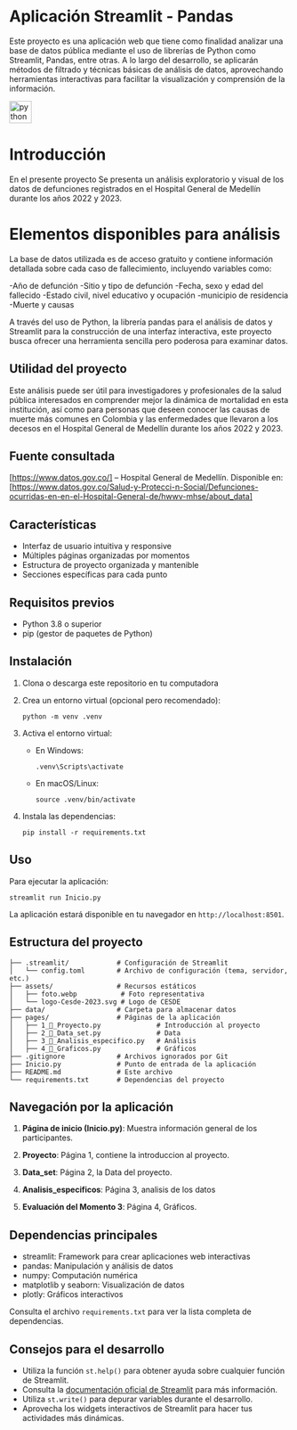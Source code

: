 # Aplicación Streamlit - Pandas

Este proyecto es una aplicación web que tiene como finalidad analizar una base de datos pública mediante el uso de librerías de Python como Streamlit, Pandas, entre otras. A lo largo del desarrollo, se aplicarán métodos de filtrado y técnicas básicas de análisis de datos, aprovechando herramientas interactivas para facilitar la visualización y comprensión de la información.

<div align="left">
  <img src="https://cdn.jsdelivr.net/gh/devicons/devicon/icons/python/python-original.svg" height="40" alt="python logo"  />
</div>

###

# Introducción

En el presente proyecto Se presenta un análisis exploratorio y visual de los datos de defunciones registrados en el Hospital General de Medellín durante los años 2022 y 2023.

# Elementos disponibles para análisis

La base de datos utilizada es de acceso gratuito y contiene información detallada sobre cada caso de fallecimiento, incluyendo variables como:

-Año de defunción
-Sitio y tipo de defunción
-Fecha, sexo y edad del fallecido
-Estado civil, nivel educativo y ocupación
-municipio de residencia
-Muerte y causas

A través del uso de Python, la librería pandas para el análisis de datos y Streamlit para la construcción de una interfaz interactiva, este proyecto busca ofrecer una herramienta sencilla pero poderosa para examinar datos.

## Utilidad del proyecto

Este análisis puede ser útil para investigadores y profesionales de la salud pública interesados en comprender mejor la dinámica de mortalidad en esta institución, así como para personas que deseen conocer las causas de muerte más comunes en Colombia y las enfermedades que llevaron a los decesos en el Hospital General de Medellín durante los años 2022 y 2023.

## Fuente consultada

[https://www.datos.gov.co/] – Hospital General de Medellín. Disponible en: [https://www.datos.gov.co/Salud-y-Protecci-n-Social/Defunciones-ocurridas-en-en-el-Hospital-General-de/hwwv-mhse/about_data]

## Características

- Interfaz de usuario intuitiva y responsive
- Múltiples páginas organizadas por momentos
- Estructura de proyecto organizada y mantenible
- Secciones específicas para cada punto

## Requisitos previos

- Python 3.8 o superior
- pip (gestor de paquetes de Python)

## Instalación

1. Clona o descarga este repositorio en tu computadora

2. Crea un entorno virtual (opcional pero recomendado):

   ```
   python -m venv .venv
   ```

3. Activa el entorno virtual:

   - En Windows:
     ```
     .venv\Scripts\activate
     ```
   - En macOS/Linux:
     ```
     source .venv/bin/activate
     ```

4. Instala las dependencias:
   ```
   pip install -r requirements.txt
   ```

## Uso

Para ejecutar la aplicación:

```
streamlit run Inicio.py
```

La aplicación estará disponible en tu navegador en `http://localhost:8501`.

## Estructura del proyecto

```
├── .streamlit/            # Configuración de Streamlit
│   └── config.toml        # Archivo de configuración (tema, servidor, etc.)
├── assets/                # Recursos estáticos
│   ├── foto.webp           # Foto representativa
│   └── logo-Cesde-2023.svg # Logo de CESDE
├── data/                  # Carpeta para almacenar datos
├── pages/                 # Páginas de la aplicación
│   ├── 1_📌_Proyecto.py              # Introducción al proyecto
│   ├── 2_📌_Data_set.py              # Data
│   ├── 3_📌_Analisis_especifico.py   # Análisis
│   ├── 4_📌_Graficos.py              # Gráficos
├── .gitignore             # Archivos ignorados por Git
├── Inicio.py              # Punto de entrada de la aplicación
├── README.md              # Este archivo
└── requirements.txt       # Dependencias del proyecto
```

## Navegación por la aplicación

1. **Página de inicio (Inicio.py)**: Muestra información general de los participantes.

2. **Proyecto**: Página 1, contiene la introduccion al proyecto.

3. **Data_set**: Página 2, la Data del proyecto.

4. **Analisis_especificos**: Página 3, analisis de los datos

5. **Evaluación del Momento 3**: Página 4, Gráficos.

## Dependencias principales

- streamlit: Framework para crear aplicaciones web interactivas
- pandas: Manipulación y análisis de datos
- numpy: Computación numérica
- matplotlib y seaborn: Visualización de datos
- plotly: Gráficos interactivos

Consulta el archivo `requirements.txt` para ver la lista completa de dependencias.

## Consejos para el desarrollo

- Utiliza la función `st.help()` para obtener ayuda sobre cualquier función de Streamlit.
- Consulta la [documentación oficial de Streamlit](https://docs.streamlit.io/) para más información.
- Utiliza `st.write()` para depurar variables durante el desarrollo.
- Aprovecha los widgets interactivos de Streamlit para hacer tus actividades más dinámicas.
